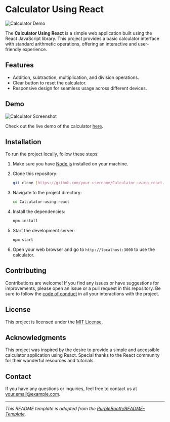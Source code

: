 # Calculator Using React

![Calculator Demo](demo.gif)

The **Calculator Using React** is a simple web application built using the React JavaScript library. This project provides a basic calculator interface with standard arithmetic operations, offering an interactive and user-friendly experience.

## Features

- Addition, subtraction, multiplication, and division operations.
- Clear button to reset the calculator.
- Responsive design for seamless usage across different devices.

## Demo

![Calculator Screenshot](screenshot.png)

Check out the live demo of the calculator [here](https://your-demo-link.com).

## Installation

To run the project locally, follow these steps:

1. Make sure you have [Node.js](https://nodejs.org/) installed on your machine.
2. Clone this repository:

   ```bash
   git clone [https://github.com/your-username/Calculator-using-react.git](https://github.com/tusharmahajan22/Calculator-using-react.git)
   ```

3. Navigate to the project directory:

   ```bash
   cd Calculator-using-react
   ```

4. Install the dependencies:

   ```bash
   npm install
   ```

5. Start the development server:

   ```bash
   npm start
   ```

6. Open your web browser and go to `http://localhost:3000` to use the calculator.

## Contributing

Contributions are welcome! If you find any issues or have suggestions for improvements, please open an issue or a pull request in this repository. Be sure to follow the [code of conduct](CODE_OF_CONDUCT.md) in all your interactions with the project.

## License

This project is licensed under the [MIT License](LICENSE).

## Acknowledgments

This project was inspired by the desire to provide a simple and accessible calculator application using React. Special thanks to the React community for their wonderful resources and tutorials.

## Contact

If you have any questions or inquiries, feel free to contact us at [your.email@example.com](mailto:tusharmahajan1114@gmail.com).

---
*This README template is adapted from the [PurpleBooth/README-Template](https://github.com/PurpleBooth/README-Template).*
